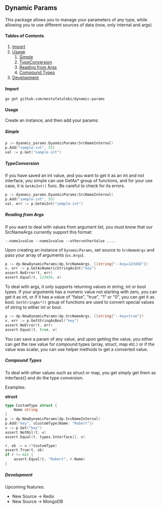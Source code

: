 ## Dynamic Params
This package allows you to manage your parameters of any type, 
while allowing you to use different sources of data (now, only internal and args)



#### Tables of Contents
1. [Import](#import)
2. [Usage](#usage)
    1. [Simple](#simple)
    2. [TypeConversion](#typeconversion)
    3. [Reading from Args](#readingfromargs)
    4. [Compound Types](#compoundtypes)
3. [Development](#development)
    
#### Import
```shell script
go get github.com/mostafatalebi/dynamic-params
```

#### Usage
Create an instance, and then add your params:

##### Simple
```go
p := dyanmic_params.DyanmicParams(SrcNameInternal)
p.Add("sample-int", 55)
val := p.Get("sample-int")
```

##### TypeConversion
If you have saved an int value, and you want to get it
as an int and not interface, you simple can use GetAs* group
of functions, and for your use case, it is `GetAsInt()` func.
Be careful to check for its errors.
```go
p := dyanmic_params.DyanmicParams(SrcNameInternal)
p.Add("sample-int", 55)
val, err := p.GetAsInt("sample-int")
```

##### Reading from Args
If you want to deal with values from argument list, 
you must know that our SrcNameArgs currently support this format:
```shell script
--name1=value --name2=value --other=otherValue ....
```
Upon creating an instance of `DynamicParams`, set source to
`SrcNameArgs` and pass your array of arguments (`os.Args`).
```go
p := dp.NewDynamicParams(dp.SrcNameArgs, []string{"--key=123456"})
v, err := p.GetAsNumericStringAsInt("key")
assert.NoError(t, err)
assert.Equal(t, 123456, v)
```
To deal with args, it only supports returning values
in string, int or bool types.  If your arguments has a numeric
value not starting with zero, you can get it as int, or if it has 
a value of "false", "true", "1" or "0", you can get it as bool. 
`GetStringAs*()` group of functions are used to convert special values
of string to either int or bool.
```go
p := dp.NewDynamicParams(dp.SrcNameArgs, []string{"--key=true"})
v, err := p.GetStringAsBool("key")
assert.NoError(t, err)
assert.Equal(t, true, v)
```

You can save a param of any value, and upon getting the value, you either
can get the raw value for compound types (array, struct, map etc.) or if the
value was scalar, you can use helper methods to get a converted value.

##### Compound Types
To deal with other values such as struct or map, you get simply get
them as interface{} and do the type conversion.

Examples:

**struct**

```go
type CustomType struct {
    Name string
}
p := dp.NewDynamicParams(dp.SrcNameInternal)
p.Add("key", &CustomType{Name: "Robert"})
v := p.Get("key")
assert.NotNil(t, v)
assert.Equal(t, types.Interface{}, v)

r, ok := v.(*CustomType)
assert.True(t, ok)
if r != nil {
    assert.Equal(t, "Robert", r.Name)
}
```

##### Development

Upcoming features:
- New Source -> Redis
- New Source -> MongoDB